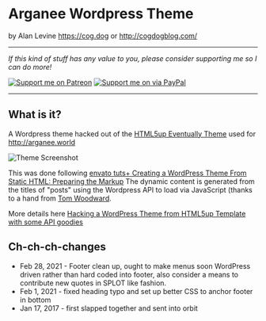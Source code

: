 # Arganee Wordpress Theme

by Alan Levine https://cog.dog or http://cogdogblog.com/

-----
*If this kind of stuff has any value to you, please consider supporting me so I can do more!*

[![Support me on Patreon](http://cogdog.github.io/images/badge-patreon.png)](https://patreon.com/cogdog) [![Support me on via PayPal](http://cogdog.github.io/images/badge-paypal.png)](https://paypal.me/cogdog)

----- 


## What is it?

A Wordpress theme hacked out of the [HTML5up Eventually Theme](http://html5up.net/) used for http://arganee.world

![](screenshot.png "Theme Screenshot")


This was done following [envato tuts+ Creating a WordPress Theme From Static HTML: Preparing the Markup](https://code.tutsplus.com/tutorials/creating-a-wordpress-theme-from-static-html-preparing-the-markup--wp-33895) The dynamic content is generated from the titles of "posts" using the Wordpress API to load via JavaScript (thanks to a hand from [Tom Woodward](http://bionicteaching.com/).

More details here [Hacking a WordPress Theme from HTML5up Template with some API goodies](https://cogdogblog.com/2017/01/wp-theme-html5up-template/)

## Ch-ch-ch-changes

* Feb 28, 2021 - Footer clean up, ought to make menus soon WordPress driven rather than hard coded into footer, also consider a means to contribute new quotes in SPLOT like fashion.
* Feb 1, 2021 - fixed heading typo and set up better CSS to anchor footer in bottom
* Jan 17, 2017 - first slapped together and sent into orbit


